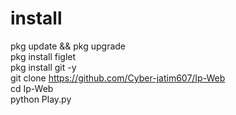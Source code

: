 # install

pkg update && pkg upgrade        
pkg install figlet          
pkg install git -y           
git clone https://github.com/Cyber-jatim607/Ip-Web  
cd Ip-Web                  
python Play.py              
